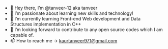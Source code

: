 - 👋 Hey there, I’m @tanveer-12 aka tanveer
- 👀 I’m passionate about learning new skills and technology!
- 🌱 I’m currently learning Front-end Web development and Data Structures implementation in C++
- 💞️ I’m looking forward to contribute to any open source codes which I am capable of.
- 📫 How to reach me -> kaurtanveer971@gmail.com

<!---
tanveer-12/tanveer-12 is a ✨ special ✨ repository because its `README.md` (this file) appears on your GitHub profile.
You can click the Preview link to take a look at your changes.
--->
